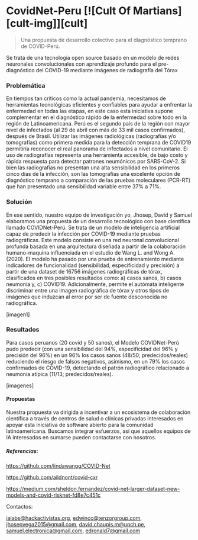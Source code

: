 # CovidNet-Peru [![Cult Of Martians][cult-img]][cult]
> Una propuesta de desarrollo colectivo para el diagnóstico temprano de COVID-Perú.

Se trata de una tecnología open source basado en un modelo de redes neuronales convolucionales con aprendizaje profundo para el pre-diagnóstico del COVID-19 mediante imágenes de radiografía del Tórax




### Problemática
En tiempos tan críticos como la actual pandemia, necesitamos de herramientas tecnológicas eficientes y confiables para ayudar a enfrentar la enfermedad en todas las etapas, en este caso esta iniciativa supone complementar en el diagnóstico rápido de la enfermedad sobre todo en la región de Latinoamericana. Perú es el segundo país de la región con mayor nivel de infectados (al 29 de abril con más de 33 mil casos confirmados), después de Brasil.
Utilizar las imágenes radiológicas (radiografías y/o tomografías) como primera medida para la detección temprana de COVID19 permitiría reconocer el real panorama de infectados a nivel comunitario. El uso de radiografías representa una herramienta accesible, de bajo costo y rápida respuesta para detectar patrones neumónicos por SARS-CoV-2.
Si bien las radiografías no presentan una alta sensibilidad en los primeros cinco días de la infección, son las tomografías una excelente opción de diagnóstico temprano a comparación de las pruebas moleculares (PCR-RT) que han presentado una sensibilidad variable entre 37% a 71%.
### Solución
En ese sentido, nuestro equipo de investigación yo, Jhosep, David y Samuel elaboramos una propuesta de un desarrollo tecnológico con base científica llamado COVIDNet-Perú. Se trata de un modelo de inteligencia artificial capaz de predecir la infección por COVID-19 mediante pruebas radiográficas. Este modelo consiste en una red neuronal convolucional profunda basada en una arquitectura diseñada a partir de la colaboración humano-maquina influenciada en el estudio de Wang L. and Wong A. (2020).
El modelo ha pasado por una prueba de entrenamiento mediante indicadores de funcionalidad (sensibilidad, especificidad y precisión) a partir de una dataset de 16756 imágenes radiográficas de tórax, clasificados en tres posibles resultados como: a) casos sanos, b) casos neumonía y, c) COVID19. Adicionalmente, permite el autómata inteligente discriminar entre una imagen radiográfica de tórax y otros tipos de imágenes que induzcan al error por ser de fuente desconocida no radiográfica.

[imagen1] 

### Resultados
Para casos peruanos (20 covid y 50 sanos), el Modelo COVIDNet-Perú pudo predecir (con una sensibilidad del 94%, especificidad del 96% y precisión del 96%) en un 96% los casos sanos (48/50; predecidos/reales) reduciendo el riesgo de falsos negativos, asimismo, en un 79% los casos confirmados de COVID-19, detectando el patrón radiográfico relacionado a neumonía atípica (11/13; predecidos/reales).

[imagenes]

#### Propuestas
Nuestra propuesta va dirigida a incentivar a un ecosistema de colaboración científica a través de centros de salud o clínicas privadas interesados en apoyar esta iniciativa de software abierto para la comunidad latinoamericana. 
Buscamos integrar esfuerzos, así que aquellos equipos de IA interesados en sumarse pueden contactarse con nosotros.

##### Referencias:
https://github.com/lindawangg/COVID-Net

https://github.com/aildnont/covid-cxr

https://medium.com/sheldon.fernandez/covid-net-larger-dataset-new-models-and-covid-risknet-fd8e7c451c



Contactos:

ialabs@hackactivistas.org, edwincc@tenzorgroup.com, jhosepvega2015@gmail.com, david.chaupis.m@upch.pe, samuel.electronica@gmail.com, edronald7@gmail.com
